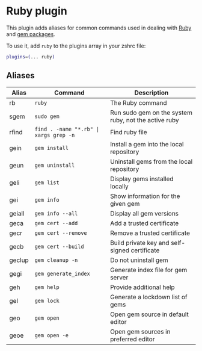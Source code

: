 # Ruby plugin

This plugin adds aliases for common commands used in dealing with [Ruby](https://www.ruby-lang.org/en/) and [gem packages](https://rubygems.org/).

To use it, add `ruby` to the plugins array in your zshrc file:

```zsh
plugins=(... ruby)
```

## Aliases

| Alias  | Command                                | Description                                          |
|--------|----------------------------------------|------------------------------------------------------|
| rb     | `ruby`                                 | The Ruby command                                     |
| sgem   | `sudo gem`                             | Run sudo gem on the system ruby, not the active ruby |
| rfind  | `find . -name "*.rb" \| xargs grep -n` | Find ruby file                                       |
| gein   | `gem install`                          | Install a gem into the local repository              |
| geun   | `gem uninstall`                        | Uninstall gems from the local repository             |
| geli   | `gem list`                             | Display gems installed locally                       |
| gei    | `gem info`                             | Show information for the given gem                   |
| geiall | `gem info --all`                       | Display all gem versions                             |
| geca   | `gem cert --add`                       | Add a trusted certificate                            |
| gecr   | `gem cert --remove`                    | Remove a trusted certificate                         |
| gecb   | `gem cert --build`                     | Build private key and self-signed certificate        |
| geclup | `gem cleanup -n`                       | Do not uninstall gem                                 |
| gegi   | `gem generate_index`                   | Generate index file for gem server                   |
| geh    | `gem help`                             | Provide additional help                              |
| gel    | `gem lock`                             | Generate a lockdown list of gems                     |
| geo    | `gem open`                             | Open gem source in default editor                    |
| geoe   | `gem open -e`                          | Open gem sources in preferred editor                 |
